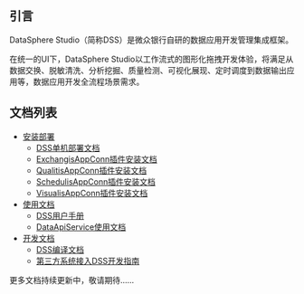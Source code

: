 ## 引言

DataSphere Studio（简称DSS）是微众银行自研的数据应用开发管理集成框架。

在统一的UI下，DataSphere Studio以工作流式的图形化拖拽开发体验，将满足从数据交换、脱敏清洗、分析挖掘、质量检测、可视化展现、定时调度到数据输出应用等，数据应用开发全流程场景需求。

## 文档列表

* [安装部署](安装部署)
    * [DSS单机部署文档](安装部署/DSS单机部署文档.md)
    * [ExchangisAppConn插件安装文档](安装部署/ExchangisAppConn插件安装文档.md)
    * [QualitisAppConn插件安装文档](安装部署/QualitisAppConn插件安装文档.md)
    * [SchedulisAppConn插件安装文档](安装部署/SchedulisAppConn插件安装文档.md)
    * [VisualisAppConn插件安装文档](安装部署/VisualisAppConn插件安装文档.md)
* [使用文档](使用文档)
    * [DSS用户手册](使用文档/DSS用户手册.md)
    * [DataApiService使用文档](使用文档/DataApiService使用文档.md)
* [开发文档](开发文档)
    * [DSS编译文档](开发文档/DSS编译文档.md)
    * [第三方系统接入DSS开发指南](开发文档/第三方系统接入DSS开发指南.md)
    
更多文档持续更新中，敬请期待……